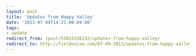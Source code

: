 ```yaml
---
layout: post 
title: 'Updates from Happy Valley'
date: '2013-07-09T14:21:00-04:00' 
tags: 
- update 
redirect_from: /post/55015338232/updates-from-happy-valley/
redirect_to: http://fieldnoise.com/07-09-2013/updates-from-happy-valley/
---
```


